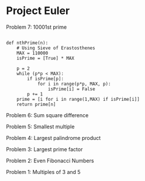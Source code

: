 # Project Euler

Problem 7: 10001st prime

```

def nthPrime(n):
    # Using Sieve of Erastosthenes
    MAX = 110000
    isPrime = [True] * MAX

    p = 2
    while (p*p < MAX):
        if isPrime[p]:
            for i in range(p*p, MAX, p):
                isPrime[i] = False
        p += 1
    prime = [i for i in range(1,MAX) if isPrime[i]]
    return prime[n]

```

Problem 6: Sum square difference

Problem 5: Smallest multiple

Problem 4: Largest palindrome product

Problem 3: Largest prime factor

Problem 2: Even Fibonacci Numbers

Problem 1: Multiples of 3 and 5
